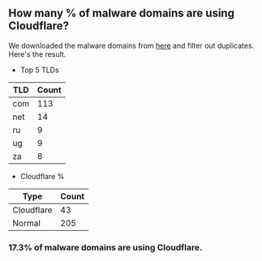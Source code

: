 ## How many % of malware domains are using Cloudflare?


We downloaded the malware domains from [here](https://urlhaus.abuse.ch) and filter out duplicates.
Here's the result.


[//]: # (start replacement)


- Top 5 TLDs

| TLD | Count |
| --- | --- |
| com | 113 |
| net | 14 |
| ru | 9 |
| ug | 9 |
| za | 8 |


- Cloudflare %

| Type | Count |
| --- | --- |
| Cloudflare | 43 |
| Normal | 205 |


### 17.3% of malware domains are using Cloudflare.